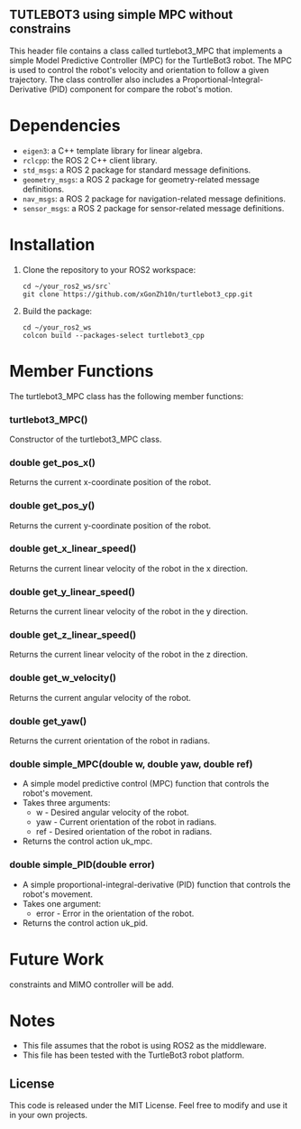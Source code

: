 ## TUTLEBOT3 using simple MPC without constrains

This header file contains a class called turtlebot3_MPC that implements a simple Model Predictive Controller (MPC) for the TurtleBot3 robot. The MPC is used to control the robot's velocity and orientation to follow a given trajectory. The class controller also includes a Proportional-Integral-Derivative (PID) component for compare the robot's motion.

# Dependencies
* `eigen3`: a C++ template library for linear algebra.
* `rclcpp`: the ROS 2 C++ client library.
* `std_msgs`: a ROS 2 package for standard message definitions.
* `geometry_msgs`: a ROS 2 package for geometry-related message definitions.
* `nav_msgs`: a ROS 2 package for navigation-related message definitions.
* `sensor_msgs`: a ROS 2 package for sensor-related message definitions.

# Installation 

1. Clone the repository to your ROS2 workspace:
    ```
    cd ~/your_ros2_ws/src`
    git clone https://github.com/xGonZh10n/turtlebot3_cpp.git
    ```
2. Build the package:
    ```
    cd ~/your_ros2_ws
    colcon build --packages-select turtlebot3_cpp
    ```

# Member Functions
The turtlebot3_MPC class has the following member functions:

### turtlebot3_MPC()
Constructor of the turtlebot3_MPC class.

### double get_pos_x()
Returns the current x-coordinate position of the robot.

### double get_pos_y()
Returns the current y-coordinate position of the robot.

### double get_x_linear_speed()
Returns the current linear velocity of the robot in the x direction.

### double get_y_linear_speed()
Returns the current linear velocity of the robot in the y direction.

### double get_z_linear_speed()
Returns the current linear velocity of the robot in the z direction.

### double get_w_velocity()
Returns the current angular velocity of the robot.

### double get_yaw()
Returns the current orientation of the robot in radians.

### double simple_MPC(double w, double yaw, double ref)
* A simple model predictive control (MPC) function that controls the robot's movement.
* Takes three arguments:
    * w - Desired angular velocity of the robot.
    * yaw - Current orientation of the robot in radians.
    * ref - Desired orientation of the robot in radians.
* Returns the control action uk_mpc.

### double simple_PID(double error)
* A simple proportional-integral-derivative (PID) function that controls the robot's movement.
* Takes one argument:
    * error - Error in the orientation of the robot.
* Returns the control action uk_pid.

# Future Work 
constraints and MIMO controller will be add.

# Notes
* This file assumes that the robot is using ROS2 as the middleware.
* This file has been tested with the TurtleBot3 robot platform.

## License
This code is released under the MIT License. Feel free to modify and use it in your own projects.
